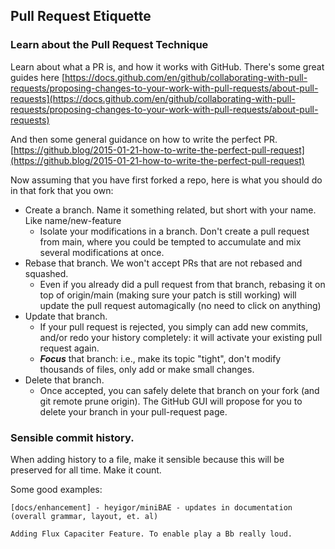 ## Pull Request Etiquette

### Learn about the Pull Request Technique

Learn about what a PR is, and how it works with GitHub. There's some great guides here [https://docs.github.com/en/github/collaborating-with-pull-requests/proposing-changes-to-your-work-with-pull-requests/about-pull-requests](https://docs.github.com/en/github/collaborating-with-pull-requests/proposing-changes-to-your-work-with-pull-requests/about-pull-requests)

And then some general guidance on how to write the perfect PR. [https://github.blog/2015-01-21-how-to-write-the-perfect-pull-request](https://github.blog/2015-01-21-how-to-write-the-perfect-pull-request)

Now assuming that you have first forked a repo, here is what you should do in that fork that you own:

* Create a branch. Name it something related, but short with your name. Like name/new-feature
	* Isolate your modifications in a branch. Don't create a pull request from main, where you could be tempted to accumulate and mix several modifications at once.
* Rebase that branch. We won't accept PRs that are not rebased and squashed. 
	* Even if you already did a pull request from that branch, rebasing it on top of origin/main (making sure your patch is still working) will update the pull request automagically (no need to click on anything)
* Update that branch.
	* If your pull request is rejected, you simply can add new commits, and/or redo your history completely: it will activate your existing pull request again.
	* **_Focus_** that branch: i.e., make its topic "tight", don't modify thousands of files, only add or make small changes.
* Delete that branch. 
	* Once accepted, you can safely delete that branch on your fork (and git remote prune origin). The GitHub GUI will propose for you to delete your branch in your pull-request page.

### Sensible commit history.

When adding history to a file, make it sensible because this will be preserved for all time. Make it count.

Some good examples:  

    [docs/enhancement] - heyigor/miniBAE - updates in documentation (overall grammar, layout, et. al)

    Adding Flux Capaciter Feature. To enable play a Bb really loud.


